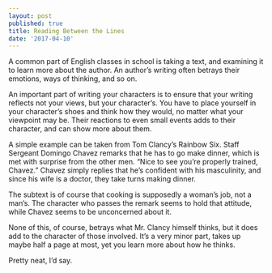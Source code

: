 ```yaml
---
layout: post
published: true
title: Reading Between the Lines
date: '2017-04-10'
---
```

A common part of English classes in school is taking a text, and examining it to learn more about the author. An author’s writing often betrays their emotions, ways of thinking, and so on.

An important part of writing your characters is to ensure that your writing reflects not your views, but your character’s. You have to place yourself in your character’s shoes and think how they would, no matter what your viewpoint may be. Their reactions to even small events adds to their character, and can show more about them.

A simple example can be taken from Tom Clancy’s Rainbow Six. Staff Sergeant Domingo Chavez remarks that he has to go make dinner, which is met with surprise from the other men. “Nice to see you’re properly trained, Chavez.” Chavez simply replies that he’s confident with his masculinity, and since his wife is a doctor, they take turns making dinner.

The subtext is of course that cooking is supposedly a woman’s job, not a man’s. The character who passes the remark seems to hold that attitude, while Chavez seems to be unconcerned about it.

None of this, of course, betrays what Mr. Clancy himself thinks, but it does add to the character of those involved. It’s a very minor part, takes up maybe half a page at most, yet you learn more about how he thinks.

Pretty neat, I’d say.